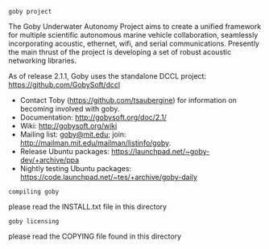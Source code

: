 ~~~~~~~~~~~~~~
goby project
~~~~~~~~~~~~~~

The Goby Underwater Autonomy Project aims to create a unified framework for multiple scientific autonomous marine vehicle collaboration, seamlessly incorporating acoustic, ethernet, wifi, and serial communications. Presently the main thrust of the project is developing a set of robust acoustic networking libraries.

As of release 2.1.1, Goby uses the standalone DCCL project: https://github.com/GobySoft/dccl

- Contact Toby (https://github.com/tsaubergine) for information on becoming involved with goby.
- Documentation: http://gobysoft.org/doc/2.1/
- Wiki: http://gobysoft.org/wiki
- Mailing list: goby@mit.edu; join: http://mailman.mit.edu/mailman/listinfo/goby.
- Release Ubuntu packages: https://launchpad.net/~goby-dev/+archive/ppa
- Nightly testing Ubuntu packages: https://code.launchpad.net/~tes/+archive/goby-daily


~~~~~~~~~~~~~~
compiling goby
~~~~~~~~~~~~~~
please read the INSTALL.txt file in this directory

~~~~~~~~~~~~~~
goby licensing
~~~~~~~~~~~~~~
please read the COPYING file found in this directory

